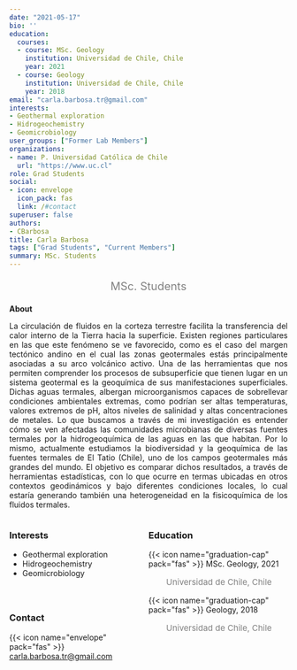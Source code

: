 ```yaml
---
date: "2021-05-17"
bio: ''
education:
  courses:
  - course: MSc. Geology 
    institution: Universidad de Chile, Chile 
    year: 2021
  - course: Geology 
    institution: Universidad de Chile, Chile
    year: 2018
email: "carla.barbosa.tr@gmail.com"
interests:
- Geothermal exploration
- Hidrogeochemistry
- Geomicrobiology
user_groups: ["Former Lab Members"]
organizations:
- name: P. Universidad Católica de Chile
  url: "https://www.uc.cl"
role: Grad Students
social:
- icon: envelope
  icon_pack: fas
  link: /#contact
superuser: false
authors:
- CBarbosa
title: Carla Barbosa
tags: ["Grad Students", "Current Members"]
summary: MSc. Students
---
```

<p style="color:grey; font-size:20px; text-align:center;"> MSc. Students </p>

<div style="text-align:justify;">

**About**

La circulación de fluidos en la corteza terrestre facilita la transferencia del calor interno de la Tierra hacia la superficie. Existen regiones particulares en las que este fenómeno se ve favorecido, como es el caso del margen tectónico andino en el cual las zonas geotermales estás principalmente asociadas a su arco volcánico activo. Una de las herramientas que nos permiten comprender los procesos de subsuperficie que tienen lugar en un sistema geotermal es la geoquímica de sus manifestaciones superficiales. Dichas aguas termales, albergan microorganismos capaces de sobrellevar condiciones ambientales extremas, como podrían ser altas temperaturas, valores extremos de pH, altos niveles de salinidad y altas concentraciones de metales. Lo que buscamos a través de mi investigación es entender cómo se ven afectadas las comunidades microbianas de diversas fuentes termales por la hidrogeoquímica de las aguas en las que habitan. Por lo mismo, actualmente estudiamos la biodiversidad y la geoquímica de las fuentes termales de El Tatio (Chile), uno de los campos geotermales más grandes del mundo. El objetivo es comparar dichos resultados, a través de herramientas estadísticas, con lo que ocurre en termas ubicadas en otros contextos geodinámicos y bajo diferentes condiciones locales, lo cual estaría generando también una heterogeneidad en la fisicoquímica de los fluidos termales. <br>

</div>

<style>
.column-left{
  float: left;
  width: 50%;
  text-align: left;
}
.column-right{
  float: right;
  width: 50%;
  text-align: left;
}
</style>

<div class="column-left">

<h3> Interests </h3>

- Geothermal exploration
- Hidrogeochemistry
- Geomicrobiology

<br><br>

</div>

<div class="column-right">

<h3> Education </h3>
{{< icon name="graduation-cap" pack="fas" >}} MSc. Geology, 2021
<p style="color:grey; font-size:15px; padding-left:32px;"> Universidad de Chile, Chile </p>
{{< icon name="graduation-cap" pack="fas" >}} Geology, 2018
<p style="color:grey; font-size:15px; padding-left:32px;"> Universidad de Chile, Chile </p>

<br><br>
</div>


<h3> Contact </h3>

{{< icon name="envelope" pack="fas" >}} carla.barbosa.tr@gmail.com <br>
